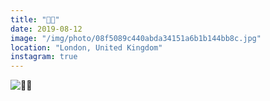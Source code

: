 ```yaml
---
title: "🧀🌇"
date: 2019-08-12
image: "/img/photo/08f5089c440abda34151a6b1b144bb8c.jpg"
location: "London, United Kingdom"
instagram: true
---
```


![🧀🌇](/img/photo/08f5089c440abda34151a6b1b144bb8c.jpg)

